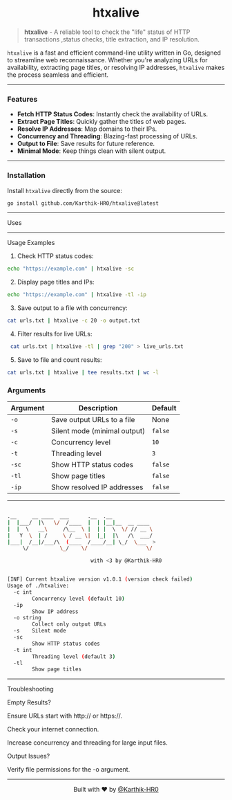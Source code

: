 <h1 align="center">htxalive</h1>

> **htxalive**  - A reliable tool to check the "life" status of HTTP transactions ,status checks, title extraction, and IP resolution.

`htxalive` is a fast and efficient command-line utility written in Go, designed to streamline web reconnaissance. Whether you're analyzing URLs for availability, extracting page titles, or resolving IP addresses, `htxalive` makes the process seamless and efficient.

---

### Features

- **Fetch HTTP Status Codes**: Instantly check the availability of URLs.
- **Extract Page Titles**: Quickly gather the titles of web pages.
- **Resolve IP Addresses**: Map domains to their IPs.
- **Concurrency and Threading**: Blazing-fast processing of URLs.
- **Output to File**: Save results for future reference.
- **Minimal Mode**: Keep things clean with silent output.

---

### Installation

Install `htxalive` directly from the source:

```bash
go install github.com/Karthik-HR0/htxalive@latest
```


---

Uses


---

Usage Examples

1. Check HTTP status codes:

```bash 
echo "https://example.com" | htxalive -sc
```

2. Display page titles and IPs:

```bash
echo "https://example.com" | htxalive -tl -ip
```

3. Save output to a file with concurrency:

```bash
cat urls.txt | htxalive -c 20 -o output.txt
```

4. Filter results for live URLs:

```bash
 cat urls.txt | htxalive -tl | grep "200" > live_urls.txt
```

5. Save to file and count results:

```bash
cat urls.txt | htxalive | tee results.txt | wc -l
```

<h3>Arguments</h3>

<table>
  <thead>
    <tr>
      <th>Argument</th>
      <th>Description</th>
      <th>Default</th>
    </tr>
  </thead>
  <tbody>
    <tr>
      <td><code>-o</code></td>
      <td>Save output URLs to a file</td>
      <td>None</td>
    </tr>
    <tr>
      <td><code>-s</code></td>
      <td>Silent mode (minimal output)</td>
      <td><code>false</code></td>
    </tr>
    <tr>
      <td><code>-c</code></td>
      <td>Concurrency level</td>
      <td><code>10</code></td>
    </tr>
    <tr>
      <td><code>-t</code></td>
      <td>Threading level</td>
      <td><code>3</code></td>
    </tr>
    <tr>
      <td><code>-sc</code></td>
      <td>Show HTTP status codes</td>
      <td><code>false</code></td>
    </tr>
    <tr>
      <td><code>-tl</code></td>
      <td>Show page titles</td>
      <td><code>false</code></td>
    </tr>
    <tr>
      <td><code>-ip</code></td>
      <td>Show resolved IP addresses</td>
      <td><code>false</code></td>
    </tr>
  </tbody>
</table>

---
```bash

.__     __ ____  ___      .__  .__
|  |___/  |\   \/  /____  |  | |__|__  __ ____
|  |  \   __\     /\__  \ |  | |  \  \/ // __ \
|   Y  \  | /     \ / __ \|  |_|  |\   /\  ___/
|___|  /__|/___/\  (____  /____/__| \_/  \___  >
     \/          \_/    \/                   \/

                           with <3 by @Karthik-HR0


[INF] Current htxalive version v1.0.1 (version check failed)
Usage of ./htxalive:
  -c int
        Concurrency level (default 10)
  -ip
        Show IP address
  -o string
        Collect only output URLs
  -s    Silent mode
  -sc
        Show HTTP status codes
  -t int
        Threading level (default 3)
  -tl
        Show page titles
```
---
Troubleshooting

Empty Results?

Ensure URLs start with http:// or https://.

Check your internet connection.

Increase concurrency and threading for large input files.


Output Issues?

Verify file permissions for the -o argument.




---

<p align="center">
Built with ❤️ by <a href="https://github.com/Karthik-HR0">@Karthik-HR0</a>
</p>
